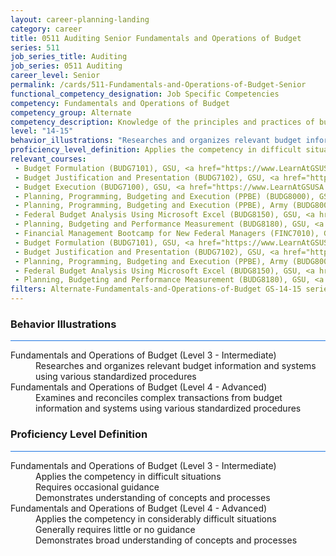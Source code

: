 ```yaml
---
layout: career-planning-landing
category: career
title: 0511 Auditing Senior Fundamentals and Operations of Budget
series: 511
job_series_title: Auditing
job_series: 0511 Auditing
career_level: Senior
permalink: /cards/511-Fundamentals-and-Operations-of-Budget-Senior
functional_competency_designation: Job Specific Competencies
competency: Fundamentals and Operations of Budget
competency_group: Alternate
competency_description: Knowledge of the principles and practices of budget administration and analysis; including preparing, justifying, reporting on, and executing the budget; and the relationships among program, budget, accounting, and reporting systems
level: "14-15"
behavior_illustrations: "Researches and organizes relevant budget information and systems using various standardized procedures ? Examines and reconciles complex transactions from budget information and systems using various standardized procedures"
proficiency_level_definition: Applies the competency in difficult situations ? Requires occasional guidance ? Demonstrates understanding of concepts and processes ? Applies the competency in considerably difficult situations ? Generally requires little or no guidance ? Demonstrates broad understanding of concepts and processes
relevant_courses: 
 - Budget Formulation (BUDG7101), GSU, <a href="https://www.LearnAtGSUSA.com/BUDG7103">https://www.LearnAtGSUSA.com/BUDG7103</a>
 - Budget Justification and Presentation (BUDG7102), GSU, <a href="https://www.LearnAtGSUSA.com/BUDG7104">https://www.LearnAtGSUSA.com/BUDG7104</a>
 - Budget Execution (BUDG7100), GSU, <a href="https://www.LearnAtGSUSA.com/BUDG7106">https://www.LearnAtGSUSA.com/BUDG7106</a>
 - Planning, Programming, Budgeting and Execution (PPBE) (BUDG8000), GSU, <a href="https://www.LearnAtGSUSA.com/BUDG8006">https://www.LearnAtGSUSA.com/BUDG8006</a>
 - Planning, Programming, Budgeting and Execution (PPBE), Army (BUDG8001), GSU, <a href="https://www.LearnAtGSUSA.com/BUDG8007">https://www.LearnAtGSUSA.com/BUDG8007</a>
 - Federal Budget Analysis Using Microsoft Excel (BUDG8150), GSU, <a href="https://www.LearnAtGSUSA.com/BUDG8152">https://www.LearnAtGSUSA.com/BUDG8152</a>
 - Planning, Budgeting and Performance Measurement (BUDG8180), GSU, <a href="https://www.LearnAtGSUSA.com/BUDG8182">https://www.LearnAtGSUSA.com/BUDG8182</a>
 - Financial Management Bootcamp for New Federal Managers (FINC7010), GSU, <a href="https://www.LearnAtGSUSA.com/FINC7020">https://www.LearnAtGSUSA.com/FINC7020</a>
 - Budget Formulation (BUDG7101), GSU, <a href="https://www.LearnAtGSUSA.com/BUDG7107">https://www.LearnAtGSUSA.com/BUDG7107</a>
 - Budget Justification and Presentation (BUDG7102), GSU, <a href="https://www.LearnAtGSUSA.com/BUDG7108">https://www.LearnAtGSUSA.com/BUDG7108</a>
 - Planning, Programming, Budgeting and Execution (PPBE), Army (BUDG8001), GSU, <a href="https://www.LearnAtGSUSA.com/BUDG8011">https://www.LearnAtGSUSA.com/BUDG8011</a>
 - Federal Budget Analysis Using Microsoft Excel (BUDG8150), GSU, <a href="https://www.LearnAtGSUSA.com/BUDG8156">https://www.LearnAtGSUSA.com/BUDG8156</a>
 - Planning, Budgeting and Performance Measurement (BUDG8180), GSU, <a href="https://www.LearnAtGSUSA.com/BUDG8186">https://www.LearnAtGSUSA.com/BUDG8186</a>
filters: Alternate-Fundamentals-and-Operations-of-Budget GS-14-15 series-0511
---
```


<div class="desktop:grid-col-6 margin-y-3">
  <div class="border-top-2 bg-white padding-3 shadow-5 height-full members-hover border-1px button-border border-top-blue radius-lg card-text-color">
    <h3>Behavior Illustrations</h3>
    <hr style="background-color: #1b74e0 !important;"/>
    <dl class="text-base card-content-color"><dt>Fundamentals and Operations of Budget (Level 3 - Intermediate)</dt><dd>Researches and organizes relevant budget information and systems using various standardized procedures</dd><dt>Fundamentals and Operations of Budget (Level 4 - Advanced)</dt><dd>Examines and reconciles complex transactions from budget information and systems using various standardized procedures</dd></dl>
  </div>
</div>
<div class="desktop:grid-col-6 margin-y-3">
  <div class="border-top-2 bg-white padding-3 shadow-5 height-full members-hover border-1px button-border border-top-blue radius-lg card-text-color">
    <h3>Proficiency Level Definition</h3>
     <hr style="background-color: #1b74e0 !important;"/>
    <dl class="text-base card-content-color"><dt>Fundamentals and Operations of Budget (Level 3 - Intermediate)</dt><dd>Applies the competency in difficult situations </dd><dd> Requires occasional guidance </dd><dd> Demonstrates understanding of concepts and processes</dd><dt>Fundamentals and Operations of Budget (Level 4 - Advanced)</dt><dd>Applies the competency in considerably difficult situations </dd><dd> Generally requires little or no guidance </dd><dd> Demonstrates broad understanding of concepts and processes</dd></dl>
  </div>
</div>